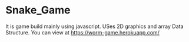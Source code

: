 # Snake_Game
It is game build mainly using javascript.
USes 2D graphics and array Data Structure.
You can view at https://worm-game.herokuapp.com/
